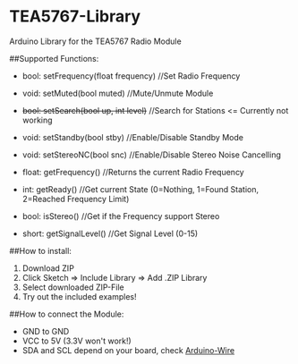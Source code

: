 # TEA5767-Library
Arduino Library for the TEA5767 Radio Module

##Supported Functions:
 - bool: setFrequency(float frequency) //Set Radio Frequency
 - void: setMuted(bool muted)          //Mute/Unmute Module
 - ~~bool: setSearch(bool up, int level)~~ //Search for Stations <= Currently not working
 - void: setStandby(bool stby)         //Enable/Disable Standby Mode
 - void: setStereoNC(bool snc)         //Enable/Disable Stereo Noise Cancelling
  
 - float: getFrequency()   //Returns the current Radio Frequency
 - int:   getReady()       //Get current State (0=Nothing, 1=Found Station, 2=Reached Frequency Limit)
 - bool:  isStereo()       //Get if the Frequency support Stereo
 - short: getSignalLevel() //Get Signal Level (0-15)
  
##How to install:
  1.  Download ZIP
  2.  Click Sketch => Include Library => Add .ZIP Library
  3.  Select downloaded ZIP-File
  4.  Try out the included examples!
  
##How to connect the Module:
 - GND to GND
 - VCC to 5V (3.3V won't work!)
 - SDA and SCL depend on your board, check [Arduino-Wire](https://www.arduino.cc/en/Reference/Wire)
